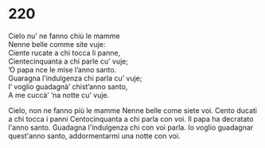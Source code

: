 # 220
  
Cielo nu’ ne fanno chiù le mamme  
Nenne belle comme site vuje:  
Ciente rucate a chi tocca li panne,  
Cientecinquanta a chi parle cu’ vuje;  
’O papa nce le mise l’anno santo.  
Guaragna l’indulgenza chi parla cu’ vuje;  
I’ voglio guadagnà’ chist’anno santo,  
A me cuccà’ ’na notte cu’ vuje.

Cielo, non ne fanno più le mamme
Nenne belle come siete voi.
Cento ducati a chi tocca i panni
Centocinquanta a chi parla con voi.
Il papa ha decratato l'anno santo.
Guadagna l'indulgenza chi con voi parla.
Io voglio guadagnar quest'anno santo,
addormentarmi una notte con voi.
